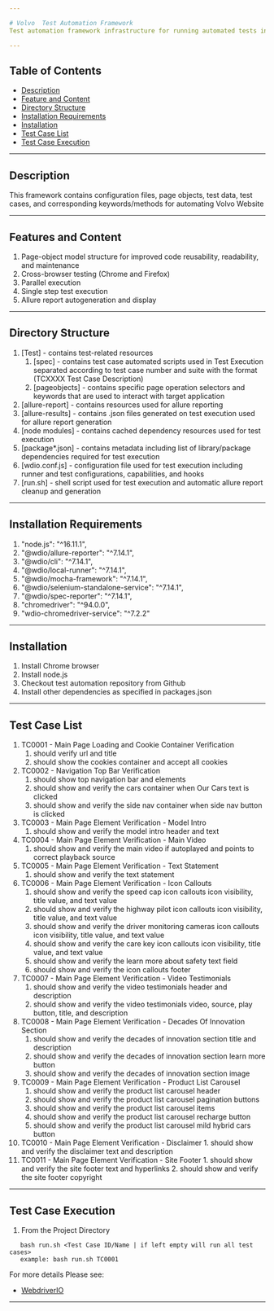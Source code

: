 ```yaml
---

# Volvo  Test Automation Framework 
Test automation framework infrastructure for running automated tests in Volvo Website

---
```


## Table of Contents
- [Description](#description)
- [Feature and Content](#feature-and-content)
- [Directory Structure](#directory-structure)
- [Installation Requirements](#installation-requirements)
- [Installation](#installation)
- [Test Case List](#test-case-list)
- [Test Case Execution](#test-case-execution)

---

## Description
This framework contains configuration files, page objects, test data, test cases, and corresponding keywords/methods for automating Volvo Website

---

## Features and Content
   1. Page-object model structure for improved code reusability, readability, and maintenance
   2. Cross-browser testing (Chrome and Firefox)
   3. Parallel execution
   4. Single step test execution
   5. Allure report autogeneration and display

---

## Directory Structure
   1. [Test] - contains test-related resources
      1. [spec] - contains test case automated scripts used in Test Execution separated according to test case number and suite with the format (TCXXXX Test Case Description)
      2. [pageobjects] -  contains specific page operation selectors and keywords that are used to interact with target application
   2. [allure-report] - contains resources used for allure reporting
   3. [allure-results] - contains .json files generated on test execution used for allure report generation
   4. [node modules] - contains cached dependency resources used for test execution
   5. [package*.json] - contains metadata including list of library/package dependencies required for test execution
   6. [wdio.conf.js] - configuration file used for test execution including runner and test configurations, capabilities, and hooks
   7. [run.sh] - shell script used for test execution and automatic allure report cleanup and generation

---

## Installation Requirements
   1. "node.js": "^16.11.1",
   2. "@wdio/allure-reporter": "^7.14.1",
   3. "@wdio/cli": "^7.14.1",
   4. "@wdio/local-runner": "^7.14.1",
   5. "@wdio/mocha-framework": "^7.14.1",
   6. "@wdio/selenium-standalone-service": "^7.14.1",
   7. "@wdio/spec-reporter": "^7.14.1",
   8. "chromedriver": "^94.0.0",
   9. "wdio-chromedriver-service": "^7.2.2"

---

## Installation
   1. Install Chrome browser
   2. Install node.js
   3. Checkout test automation repository from Github
   4. Install other dependencies as specified in packages.json

---

## Test Case List
   1. TC0001 - Main Page Loading and Cookie Container Verification
      1. should verify url and title
      2. should show the cookies container and accept all cookies
   2. TC0002 - Navigation Top Bar Verification
      1. should show top navigation bar and elements
      2. should show and verify the cars container when Our Cars text is clicked
      3. should show and verify the side nav container when side nav button is clicked
   3. TC0003 - Main Page Element Verification - Model Intro
      1. should show and verify the model intro header and text
   4. TC0004 - Main Page Element Verification - Main Video
      1. should show and verify the main video if autoplayed and points to correct playback source
   5. TC0005 - Main Page Element Verification - Text Statement
      1. should show and verify the text statement
   6. TC0006 - Main Page Element Verification - Icon Callouts
      1. should show and verify the speed cap icon callouts icon visibility, title value, and text value
      2. should show and verify the highway pilot icon callouts icon visibility, title value, and text value
      3. should show and verify the driver monitoring cameras icon callouts icon visibility, title value, and text value
      4. should show and verify the care key icon callouts icon visibility, title value, and text value
      5. should show and verify the learn more about safety text field
      6. should show and verify the icon callouts footer
   7. TC0007 - Main Page Element Verification - Video Testimonials
      1. should show and verify the video testimonials header and description
      2. should show and verify the video testimonials video, source, play button, title, and description
   8. TC0008 - Main Page Element Verification - Decades Of Innovation Section
      1. should show and verify the decades of innovation section title and description
      2. should show and verify the decades of innovation section learn more button
      3. should show and verify the decades of innovation section image
   9. TC0009 - Main Page Element Verification - Product List Carousel
      1. should show and verify the product list carousel header
      2. should show and verify the product list carousel pagination buttons
      3. should show and verify the product list carousel items
      4. should show and verify the product list carousel recharge button
      5. should show and verify the product list carousel mild hybrid cars button
   10. TC0010 - Main Page Element Verification - Disclaimer
      1. should show and verify the disclaimer text and description
   11. TC0011 - Main Page Element Verification - Site Footer
      1. should show and verify the site footer text and hyperlinks
      2. should show and verify the site footer copyright
      
---

## Test Case Execution
   1. From the Project Directory
```
   bash run.sh <Test Case ID/Name | if left empty will run all test cases>
   example: bash run.sh TC0001
```

For more details Please see:
- [WebdriverIO](https://webdriver.io/)
   
---
